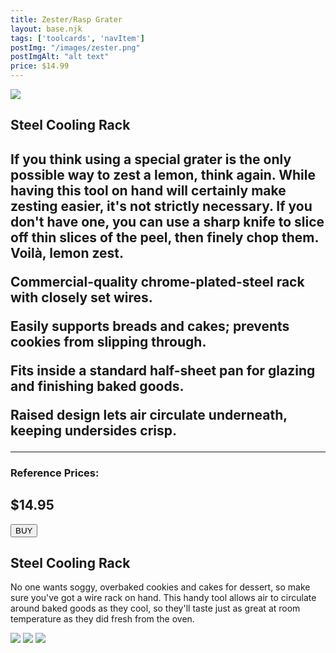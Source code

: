 ```yaml
---
title: Zester/Rasp Grater
layout: base.njk
tags: ['toolcards', 'navItem']
postImg: "/images/zester.png"
postImgAlt: "alt text"
price: $14.99 
---
```

<section class="tool_container">
       <img src ="/images/Zester Grater.jpg">
      <div class="text">
        <h1>Steel Cooling Rack <h1>
        <p>If you think using a special grater is the only possible way to zest a lemon, think again. While having this tool on hand will certainly make zesting easier, it's not strictly necessary. If you don't have one, you can use a sharp knife to slice off thin slices of the peel, then finely chop them. Voilà, lemon zest.</p>
       <p>Commercial-quality chrome-plated-steel rack with closely set wires.</p>
       <p>Easily supports breads and cakes; prevents cookies from slipping through.</p>
       <p>Fits inside a standard half-sheet pan for glazing and finishing baked goods.</p>
       <p>Raised design lets air circulate underneath, keeping undersides crisp.</p>
        <!-- <p>•Can be used repeatedly.</p> -->
        <!-- <p>•Easy-to-clean and good temperature resistance.</p> -->
        <hr />
        <!--  need add colors in the checked css-->
        <span class="fa fa-star checked"></span>
        <span class="fa fa-star checked"></span>
        <span class="fa fa-star checked"></span>
        <span class="fa fa-star"></span>
        <span class="fa fa-star"></span>
       <h3>Reference Prices: <h2>$14.95</h2> </h3> 
        <form method="get" action="https://www.amazon.com/Microplane-40020-Classic-Zester-Grater/dp/B00004S7V8?ots=1&slotNum=20&imprToken=08c0c70a-7a08-acf3-9ec&linkCode=ll1&tag=bhgamzhupdateessentialbakingtoolsabeck0821-20&linkId=bed5d0f51e39526faa354687cfddb64b&language=en_US&ref_=as_li_ss_tl&th=1"><button type ="submit">BUY</button></form>
      </div>
        </section>
    <!-- content-->
    <div class="toolbody">
        <div class="bodycontext">
         <h2>Steel Cooling Rack</h2>
         <p>No one wants soggy, overbaked cookies and cakes for dessert, so make sure you've got a wire rack on hand. This handy tool allows air to circulate around baked goods as they cool, so they'll taste just as great at room temperature as they did fresh from the oven.</p>
        </div>
        <div class="bodyimg">
        <img src ="/images/tooldetail/z1.jpg">
          <img src ="/images/tooldetail/z2.jpg"> 
          <img src ="/images/tooldetail/z3.jpg"> 
        </div>
      </div>



